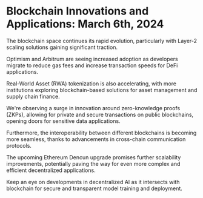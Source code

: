 # Blockchain Innovations and Applications: March 6th, 2024

The blockchain space continues its rapid evolution, particularly with Layer-2 scaling solutions gaining significant traction.

Optimism and Arbitrum are seeing increased adoption as developers migrate to reduce gas fees and increase transaction speeds for DeFi applications.

Real-World Asset (RWA) tokenization is also accelerating, with more institutions exploring blockchain-based solutions for asset management and supply chain finance.

We're observing a surge in innovation around zero-knowledge proofs (ZKPs), allowing for private and secure transactions on public blockchains, opening doors for sensitive data applications.

Furthermore, the interoperability between different blockchains is becoming more seamless, thanks to advancements in cross-chain communication protocols.

The upcoming Ethereum Dencun upgrade promises further scalability improvements, potentially paving the way for even more complex and efficient decentralized applications.

Keep an eye on developments in decentralized AI as it intersects with blockchain for secure and transparent model training and deployment.
